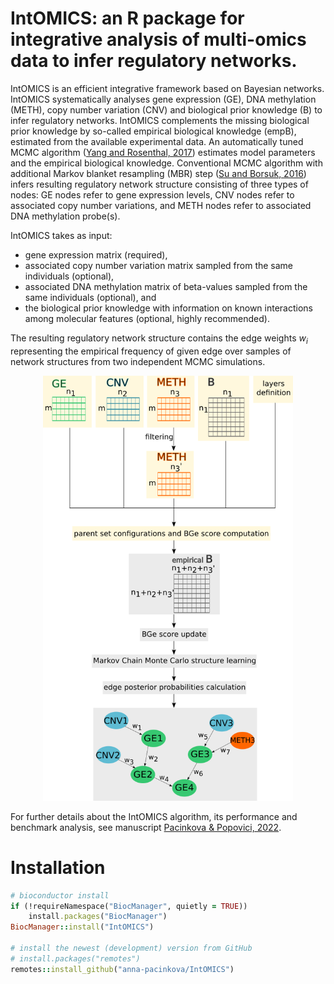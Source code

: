 # IntOMICS: an R package for integrative analysis of multi-omics data to infer regulatory networks.

IntOMICS is an efficient integrative framework based on Bayesian networks.
IntOMICS systematically analyses gene expression (GE), DNA methylation (METH), copy number variation (CNV) and biological prior knowledge (B) to infer regulatory networks. 
IntOMICS complements the missing biological prior knowledge by so-called empirical biological knowledge (empB), estimated from the available experimental data. 
An automatically tuned MCMC algorithm ([Yang and Rosenthal, 2017](http://probability.ca/jeff/ftpdir/jinyoung1.pdf)) estimates model parameters and the empirical biological knowledge.
Conventional MCMC algorithm with additional Markov blanket resampling (MBR) step ([Su and Borsuk, 2016](https://jmlr.org/papers/volume17/su16a/su16a.pdf)) infers resulting regulatory network structure consisting of three types of nodes: GE nodes refer to gene expression levels, CNV nodes refer to associated copy number variations, and METH nodes refer to associated DNA methylation probe(s).

IntOMICS takes as input: 
* gene expression matrix (required), 
* associated copy number variation matrix sampled from the same individuals (optional), 
* associated DNA methylation matrix of beta-values sampled from the same individuals (optional), and 
* the biological prior knowledge with information on known interactions among molecular features (optional, highly recommended). 

The resulting regulatory network structure contains the edge weights $`w_i`$ representing the empirical frequency of given edge over samples of network structures from two independent MCMC simulations.

<p align="center">
  <img src="vignettes/figures/IntOMICS_framework_METH_empB_modules.png" width="400" height="680" alt="IntOMICS framework">
</p>
     
For further details about the IntOMICS algorithm, its performance and benchmark analysis, see manuscript [Pacinkova \& Popovici, 2022](https://assets.researchsquare.com/files/rs-1291540/v1_covered.pdf?c=1643735189). 

# Installation
```ruby
# bioconductor install
if (!requireNamespace("BiocManager", quietly = TRUE))
    install.packages("BiocManager")
BiocManager::install("IntOMICS")

# install the newest (development) version from GitHub
# install.packages("remotes")
remotes::install_github("anna-pacinkova/IntOMICS")

```
